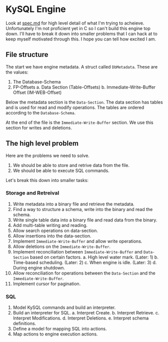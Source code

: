 # KySQL Engine

Look at [spec.md]() for high level detail of what I'm trying to acheieve. Unfortunately I'm not proficient yet in C so I can't build this engine top down.
I'll have to break it down into smaller problems that I can hack at to keep myself motivated through this.
I hope you can tell how excited I am.

## File structure

The start we have engine metadata. A struct called `DbMetadata`.
These are the values:

1. The Database-Schema
2. FP-Offsets
   a. Data Section (Table-Offsets)
   b. Immediate-Write-Buffer Offset (IM-WEB-Offset)

Below the metadata section is the `Data-Section`.
The data section has tables and is used for read and modify operations.
The tables are ordered according to the `Database-Schema`.

At the end of the file is the `Immediate-Write-Buffer` section.
We use this section for writes and deletions.

## The high level problem

Here are the problems we need to solve.

1. We should be able to store and retrive data from the file.
2. We should be able to execute SQL commands.

Let's break this down into smaller tasks:

### Storage and Retreival

1. Write metadata into a binary file and retrieve the metadata.
2. Find a way to structure a schema, write into the binary and read the schema.
3. Write single table data into a binary file and read data from the binary.
4. Add multi-table writing and reading.
5. Allow search operations on data-section.
6. Allow insertions into the data-section.
7. Implement `Immediate-Write-Buffer` and allow write operations.
8. Allow deletions on the `Immediate-Write-Buffer`.
9. Implement reconciliation between `Immediate-Write-Buffer` and `Data-Section` based on certain factors.
   a. High level water mark. (Later: 1)
   b. Time-based scheduling. (Later: 2)
   c. When engine is idle. (Later: 3)
   d. During engine shutdown.
10. Allow reconciliation for operations between the `Data-Section` and the `Immediate-Write-Buffer`.
11. Implement cursor for pagination.

### SQL

1. Model KySQL commands and build an interpreter.
2. Build an interpreter for SQL.
   a. Interpret Create.
   b. Interpret Retrieve.
   c. Interpret Modifications.
   d. Interpret Deletions.
   e. Interpret schema definitions.
3. Define a model for mapping SQL into actions.
4. Map actions to engine execution actions.
